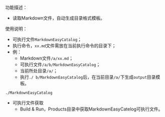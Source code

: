 功能描述：
- 读取Markdown文件，自动生成目录格式模板。


使用说明：
- 可执行文件`MarkdownEasyCatalog`；
- 执行命令，`xx.md`文件需放在当前执行命令的目录下；
- 例：
  - Markdown文件`/a/xx.md`；
  - 可执行文件`/a/b/MarkdownEasyCatalog`；
  - 当前所处目录`/a/`；
  - 执行`./ b/MarkdownEasyCatalog`后，在当前目录`/a/`下生成`output`目录模板。

```
./MarkdownEasyCatalog
```

- 可执行文件获取
  - Build & Run，Products目录中获取MarkdownEasyCatelog可执行文件。
